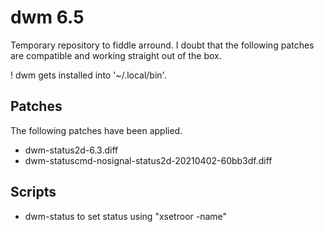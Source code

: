 # dwm 6.5

Temporary repository to fiddle arround. I doubt that the following patches
are compatible and working straight out of the box.

! dwm gets installed into '~/.local/bin'.

## Patches
The following patches have been applied.
  - dwm-status2d-6.3.diff
  - dwm-statuscmd-nosignal-status2d-20210402-60bb3df.diff

## Scripts
  - dwm-status to set status using "xsetroor -name"
